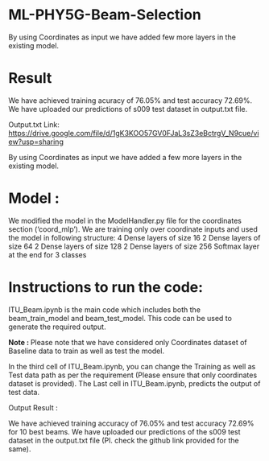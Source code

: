 # ML-PHY5G-Beam-Selection
By using Coordinates as input we have added few more layers in the existing model. 



# Result
We have achieved training acuracy of 76.05% and test accuracy 72.69%. We have uploaded our predictions of s009 test dataset in output.txt file.

Output.txt Link: https://drive.google.com/file/d/1gK3KOO57GV0FJaL3sZ3eBctrgV_N9cue/view?usp=sharing 


By using Coordinates as input we have added a few more layers in the existing model.

# Model : 

We modified the model in the ModelHandler.py file for the coordinates section (‘coord_mlp’). We are training only over coordinate inputs and used the model in following structure:
4 Dense layers of size 16
2 Dense layers of size 64
2 Dense layers of size 128
2 Dense layers of size 256
Softmax layer at the end for 3 classes


# Instructions to run the code:

ITU_Beam.ipynb is the main code which includes both the beam_train_model and beam_test_model. This code can be used to generate the required output.

<b> Note : </b> Please note that we have considered only Coordinates dataset of Baseline data to train as well as test the model. 

In the third cell of ITU_Beam.ipynb, you can change the Training as well as Test data path as per the requirement (Please ensure that only coordinates dataset is provided).
The Last cell in ITU_Beam.ipynb, predicts the output of test data.



Output Result :

We have achieved training accuracy of 76.05% and test accuracy 72.69% for 10 best beams. We have uploaded our predictions of the s009 test dataset in the output.txt file (Pl. check the github link provided for the same). 

